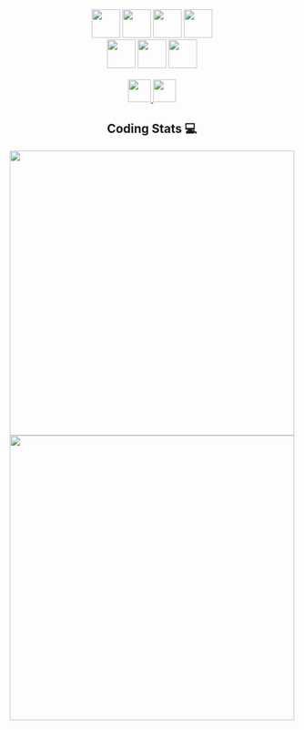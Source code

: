 <div align="center">
      <img height="50em" src="https://upload.wikimedia.org/wikipedia/commons/thumb/9/99/Unofficial_JavaScript_logo_2.svg/480px-Unofficial_JavaScript_logo_2.svg.png" alt=""/>
      <img height="50em" src="https://cdn-icons-png.flaticon.com/512/732/732212.png" alt=""/>
      <img height="50em" src="https://cdn-icons-png.flaticon.com/512/732/732190.png" alt=""/>
      <img height="50em" src="https://upload.wikimedia.org/wikipedia/commons/thumb/c/c3/Python-logo-notext.svg/2048px-Python-logo-notext.svg.png" alt=""/>
      </br>
      <img height="50em" src="https://cdn.freebiesupply.com/logos/large/2x/flask-logo-png-transparent.png" alt=""/>
      <img height="50em" src="https://cdn.iconscout.com/icon/free/png-256/node-js-1174925.png" alt=""/>
      <img height="50em" src="https://upload.wikimedia.org/wikipedia/commons/thumb/2/29/Postgresql_elephant.svg/1200px-Postgresql_elephant.svg.png" alt=""/>
      </br>
      </br>
      <a href="https://www.linkedin.com/in/o-abreu/">
            <img height="40em" src="https://cdn-icons-png.flaticon.com/512/174/174857.png" alt="">
      </a>
      <a href="https://www.instagram.com/otavio.abreu.dss/">
            <img height="40em" src="https://upload.wikimedia.org/wikipedia/commons/thumb/a/a5/Instagram_icon.png/2048px-Instagram_icon.png" alt="">
      </a>    
</div>

<div align="center">
      <h2><strong>Coding Stats 💻</strong></h2>
      <!--START_SECTION:waka-->
      <img height="500em" src="https://wakatime.com/share/@26901d77-dd3d-4f36-85b8-e670f5580e75/db82a717-392d-4e58-ad2a-c4d417002241.svg"/>
      </br>
      <img height="500em" src="https://wakatime.com/share/@26901d77-dd3d-4f36-85b8-e670f5580e75/938326a0-baab-4cc5-832b-5b06f441fa49.svg"/>
      <!--END_SECTION:waka-->
</div><br>
